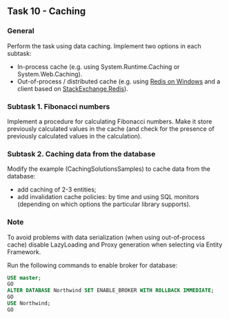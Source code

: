 ## Task 10 - Caching

### General

Perform the task using data caching. Implement two options in each subtask:
+ In-process cache (e.g. using System.Runtime.Caching or System.Web.Caching).
+ Out-of-process / distributed cache (e.g. using [Redis on Windows](https://github.com/MSOpenTech/Redis) and a client based on [StackExchange.Redis](https://github.com/StackExchange/StackExchange.Redis)).

### Subtask 1. Fibonacci numbers

Implement a procedure for calculating Fibonacci numbers. Make it store previously calculated values in the cache (and check for the presence of previously calculated values in the calculation). 

### Subtask 2. Caching data from the database

Modify the example (CachingSolutionsSamples) to cache data from the database:
+ add caching of 2-3 entities;
+ add invalidation cache policies: by time and using SQL monitors (depending on which options the particular library supports).

### Note

To avoid problems with data serialization (when using out-of-process cache) disable LazyLoading and Proxy generation when selecting via Entity Framework.
  
Run the following commands to enable broker for database:
```sql
USE master;
GO
ALTER DATABASE Northwind SET ENABLE_BROKER WITH ROLLBACK IMMEDIATE;
GO
USE Northwind;
GO
```